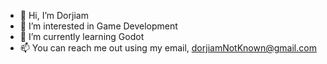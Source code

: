 - 👋 Hi, I’m Dorjiam
- 👀 I’m interested in Game Development
- 🌱 I’m currently learning Godot
- 📫 You can reach me out using my email, dorjiamNotKnown@gmail.com

